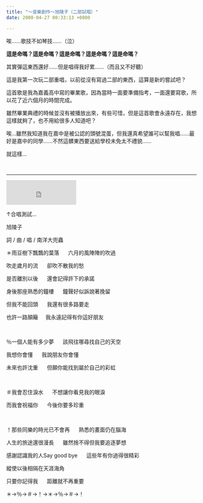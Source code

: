 ```yaml
---
title: "～音樂創作～旭陵子（二部試唱）"
date: 2008-04-27 00:33:13 +0800

---
```



唉......歌技不如琴技......（泣）



**這是命嗎？這是命嗎？這是命嗎？這是命嗎？這是命嗎？**



其實彈這東西還好......但是唱得我好累......（而且又不好聽）



這是我第一次玩二部重唱，以前從沒有寫過二部的東西，這算是新的嘗試吧？

這首歌是我為嘉義高中寫的畢業歌，因為當時一面要準備指考，一面還要寫歌，所以花了近六個月的時間完成。



雖然畢業典禮的時候並沒有被播放出來，有些可惜，但是這首歌會永遠存在，我想這樣就夠了，也不用給很多人知道吧？

唉...雖然我知道我在嘉中是被公認的頭號混蛋，但我還真希望誰可以幫我唱......最好是嘉中的同學......不然這髒東西要送給學校未免太不禮貌......



就這樣...



&nbsp;



---





<iframe height="65" frameborder="0" width="185" scrolling="no" src="http://vlog.xuite.net/vlog/guest/external.php?media_id=ZnVwUzFxLTEwMjUxODQuZmx2&pt=2&ar=1&as=1" marginheight="0" marginwidth="0"></iframe>



↑合唱測試... 



旭陵子



詞 / 曲 / 唱 / 南洋大兜蟲



＊雨豆樹下飄飄的葉落      六月的風陣陣的吹過



吹走歲月的流      卻吹不散我的愁



是否離別以後      還會記得許下的承諾







身後那座熟悉的鐘樓      鐘聲好似訴說著挽留



但我不能回頭      我還有很多路要走



也許一路顛簸     我永遠記得有你這好朋友 



&nbsp;



％一個人能有多少夢      該飛往哪尋找自己的天空



我想你會懂      我說朋友你會懂



未來也許沈重      但願你能找到屬於自己的彩虹



&nbsp;



＃我會忍住淚水      不想讓你看見我的眼淚



而我會祝福你      今後你要多珍重 



&nbsp;



！那些同樂的時光已不會再      熟悉的畫面仍在腦海



人生的旅途還很漫長      雖然捨不得但我要追逐夢想







感謝認識我的人Say good bye      這些年有你過得很精彩



縱使以後相隔在天涯海角



只要你記得我      距離就不再重要



＊→％→＃→！→＊→％→＃→！


